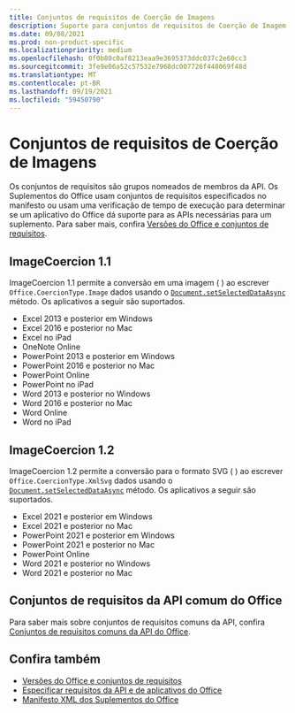 ```yaml
---
title: Conjuntos de requisitos de Coerção de Imagens
description: Suporte para conjuntos de requisitos de Coerção de Imagem com Office de Excel, PowerPoint e Word.
ms.date: 09/08/2021
ms.prod: non-product-specific
ms.localizationpriority: medium
ms.openlocfilehash: 0f0b80c0af8213eaa9e3695373ddc037c2e60cc3
ms.sourcegitcommit: 3fe9e06a52c57532e7968dc007726f448069f48d
ms.translationtype: MT
ms.contentlocale: pt-BR
ms.lasthandoff: 09/19/2021
ms.locfileid: "59450790"
---
```

# <a name="image-coercion-requirement-sets"></a>Conjuntos de requisitos de Coerção de Imagens

Os conjuntos de requisitos são grupos nomeados de membros da API. Os Suplementos do Office usam conjuntos de requisitos especificados no manifesto ou usam uma verificação de tempo de execução para determinar se um aplicativo do Office dá suporte para as APIs necessárias para um suplemento. Para saber mais, confira [Versões do Office e conjuntos de requisitos](../../develop/office-versions-and-requirement-sets.md).

## <a name="imagecoercion-11"></a>ImageCoercion 1.1

ImageCoercion 1.1 permite a conversão em uma imagem ( ) ao escrever `Office.CoercionType.Image` dados usando o [`Document.setSelectedDataAsync`](/javascript/api/office/office.document#getSelectedDataAsync_coercionType__options__callback_) método. Os aplicativos a seguir são suportados.

- Excel 2013 e posterior em Windows
- Excel 2016 e posterior no Mac
- Excel no iPad
- OneNote Online
- PowerPoint 2013 e posterior em Windows
- PowerPoint 2016 e posterior no Mac
- PowerPoint Online
- PowerPoint no iPad
- Word 2013 e posterior no Windows
- Word 2016 e posterior no Mac
- Word Online
- Word no iPad

## <a name="imagecoercion-12"></a>ImageCoercion 1.2

ImageCoercion 1.2 permite a conversão para o formato SVG ( ) ao escrever `Office.CoercionType.XmlSvg` dados usando o [`Document.setSelectedDataAsync`](/javascript/api/office/office.document#getSelectedDataAsync_coercionType__options__callback_) método. Os aplicativos a seguir são suportados.

- Excel 2021 e posterior em Windows
- Excel 2021 e posterior no Mac
- PowerPoint 2021 e posterior em Windows
- PowerPoint 2021 e posterior no Mac
- PowerPoint Online
- Word 2021 e posterior no Windows
- Word 2021 e posterior no Mac

## <a name="office-common-api-requirement-sets"></a>Conjuntos de requisitos da API comum do Office

Para saber mais sobre conjuntos de requisitos comuns da API, confira [Conjuntos de requisitos comuns da API do Office](office-add-in-requirement-sets.md).

## <a name="see-also"></a>Confira também

- [Versões do Office e conjuntos de requisitos](../../develop/office-versions-and-requirement-sets.md)
- [Especificar requisitos da API e de aplicativos do Office](../../develop/specify-office-hosts-and-api-requirements.md)
- [Manifesto XML dos Suplementos do Office](../../develop/add-in-manifests.md)
